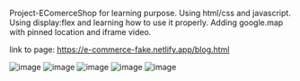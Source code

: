 Project-EComerceShop for learning purpose. Using html/css and javascript.
Using display:flex and learning how to use it properly. 
Adding google.map with pinned location and iframe video.

link to page: https://e-commerce-fake.netlify.app/blog.html


![image](https://user-images.githubusercontent.com/93492863/187267330-62a423cf-11e9-4eaf-aabb-d49ac38e89d3.png)
![image](https://user-images.githubusercontent.com/93492863/187267389-50c729d3-bfa0-4324-b6e1-d2c00ac5059c.png)
![image](https://user-images.githubusercontent.com/93492863/187267520-97a9a84b-0191-4a78-b521-0ea83e7b2192.png)
![image](https://user-images.githubusercontent.com/93492863/187267624-bafe4de4-0338-4017-bbca-7119615ee390.png)
![image](https://user-images.githubusercontent.com/93492863/187267655-4bf132c8-922d-44de-bc43-7f963d6faf68.png)
